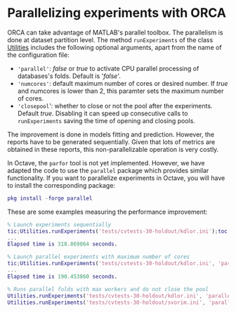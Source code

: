 # Parallelizing experiments with ORCA

ORCA can take advantage of MATLAB's parallel toolbox. The parallelism is done at dataset partition level. The method `runExperiments` of the class [Utilities](../src/Utilities.m) includes the following optional arguments, apart from the name of the configuration file:
 - `'parallel'`: *false* or *true* to activate CPU parallel processing of databases's folds. Default is '*false*'.
 - `'numcores'`: default maximum number of cores or desired number. If *true* and numcores is lower than 2, this paramter sets the maximum number of cores.
 - `'closepool`': whether to close or not the pool after the experiments. Default *true*. Disabling it can speed up consecutive calls to `runExperiments` saving the time of opening and closing pools.

The improvement is done in models fitting and prediction. However, the reports have to be generated sequentially. Given that lots of metrics are obtained in these reports, this non-parallelizable operation is very costly.

In Octave, the `parfor` tool is not yet implemented. However, we have adapted the code to use the `parallel` package which provides similar functionality. If you want to parallelize experiments in Octave, you will have to install the corresponding package: 
```MATLAB
pkg install -forge parallel
```

These are some examples measuring the performance improvement:
```MATLAB
% Launch experiments sequentially
tic;Utilities.runExperiments('tests/cvtests-30-holdout/kdlor.ini');toc
...
Elapsed time is 318.869864 seconds.

% Launch parallel experiments with maximum number of cores
tic;Utilities.runExperiments('tests/cvtests-30-holdout/kdlor.ini', 'parallel', true);toc
...
Elapsed time is 190.453860 seconds.

% Runs parallel folds with max workers and do not close the pool
Utilities.runExperiments('tests/cvtests-30-holdout/kdlor.ini', 'parallel', 1, 'closepool', false)
Utilities.runExperiments('tests/cvtests-30-holdout/svorim.ini', 'parallel', 1, 'closepool', false)

```
